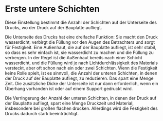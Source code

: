 Erste untere Schichten
====
Diese Einstellung bestimmt die Anzahl der Schichten auf der Unterseite des Drucks, wo der Druck auf der Bauplatte aufliegt.

Die Unterseite des Drucks hat eine dreifache Funktion: Sie macht den Druck wasserdicht, verbirgt die Füllung vor den Augen des Betrachters und sorgt für Festigkeit. Eine Außenhaut, die auf der Bauplatte aufliegt, ist sehr stabil, so dass es sehr einfach ist, sie wasserdicht zu machen und die Füllung zu verbergen. In der Regel ist die Außenhaut bereits nach einer Schicht wasserdicht, und die Füllung wird je nach Lichtdurchlässigkeit des Materials versteckt, aber oft schon nach ein oder zwei Schichten. Wenn die Festigkeit keine Rolle spielt, ist es sinnvoll, die Anzahl der unteren Schichten, in denen der Druck auf der Bauplatte aufliegt, zu reduzieren. Das spart eine Menge Zeit. Die zusätzliche Dicke der Unterseite ist nur dann erforderlich, wenn ein Überhang vorhanden ist oder auf einem Support gedruckt wird.

Die Verringerung der Anzahl der unteren Schichten, in denen der Druck auf der Bauplatte aufliegt, spart eine Menge Druckzeit und Material, insbesondere bei großen flachen drucken. Allerdings wird die Festigkeit des Drucks dadurch stark beeinträchtigt.